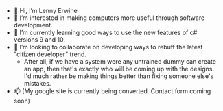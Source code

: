 - 👋 Hi, I’m Lenny Erwine
- 👀 I’m interested in making computers more useful through software development.
- 🌱 I’m currently learning good ways to use the new features of c# versions 9 and 10.
- 💞️ I’m looking to collaborate on developing ways to rebuff the latest "citizen developer" trend.
  - After all, if we have a system were any untrained dummy can create an app, then that's exactly who will be coming up with the designs. I'd much rather be making things better than fixing someone else's mistakes.
- 📫 (My google site is currently being converted. Contact form coming soon)

<!---
lerwine/lerwine is a ✨ special ✨ repository because its `README.md` (this file) appears on your GitHub profile.
You can click the Preview link to take a look at your changes.
--->
